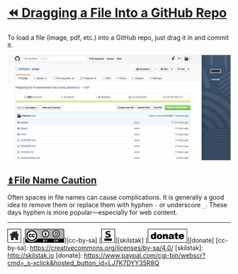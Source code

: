 # [⏪ Dragging a File Into a GitHub Repo](/README.md)

To load a file (image, pdf, etc.) into a GitHub repo, just drag it
in and commit it.

![](/assets/github-dnd2.gif)

## [⏫ File Name Caution](#)

Often spaces in file names can cause complications. It is generally
a good idea to remove them or replace them with hyphen `-` or
underscore `_`. These days hyphen is more popular—especially for web
content.

---
[![home](/assets/home-bw.png)](/README.md)
[![cc-by-sa](/assets/cc-by-sa.png)][cc-by-sa]
[![skilstak](/assets/skilstak-logo-bw.png)][skilstak]
[![donate](/assets/donate-bw.png)][donate]
[cc-by-sa]: https://creativecommons.org/licenses/by-sa/4.0/
[skilstak]: http://skilstak.io
[donate]: https://www.paypal.com/cgi-bin/webscr?cmd=_s-xclick&hosted_button_id=LJ7K7DYY35R8Q


